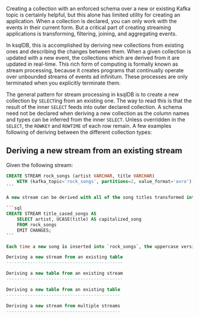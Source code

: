 Creating a collection with an enforced schema over a new or existing Kafka topic is certainly helpful, but this alone has limited utility for creating an application. When a collection is declared, you can only work with the events in their current form. But a critical part of creating streaming applications is transforming, filtering, joining, and aggregating events.

In ksqlDB, this is accomplished by deriving new collections from existing ones and describing the changes between them. When a given collection is updated with a new event, the collections which are derived from it are updated in real-time. This rich form of computing is formally known as stream processing, because it creates programs that continually operate over unbounded streams of events ad infinitum. These processes are only terminated when you explicitly terminate them.

The general pattern for stream processing in ksqlDB is to create a new collection by `SELECT`ing from an existing one. The way to read this is that the result of the inner `SELECT` feeds into outer declared collection. A schema need not be declared when deriving a new collection as the column names and types can be inferred from the inner `SELECT`. Unless overridden in the `SELECT`, the `ROWKEY` and `ROWTIME` of each row remain. A few examples following of deriving between the different collection types:

Deriving a new stream from an existing stream
---------------------------------------------

Given the following stream:

````sql
CREATE STREAM rock_songs (artist VARCHAR, title VARCHAR)
    WITH (kafka_topic='rock_songs', partitions=2, value_format='avro');
```

A new stream can be derived with all of the song titles transformed into uppercase:

```sql
CREATE STREAM title_cased_songs AS
    SELECT artist, UCASE(title) AS capitalized_song
    FROM rock_songs
    EMIT CHANGES;
```

Each time a new song is inserted into `rock_songs`, the uppercase version of the title will be appended to the `title_cased_songs` stream.

Deriving a new stream from an existing table
--------------------------------------------

Deriving a new table from an existing stream
--------------------------------------------

Deriving a new table from an existing table
-------------------------------------------

Deriving a new stream from multiple streams
-------------------------------------------
